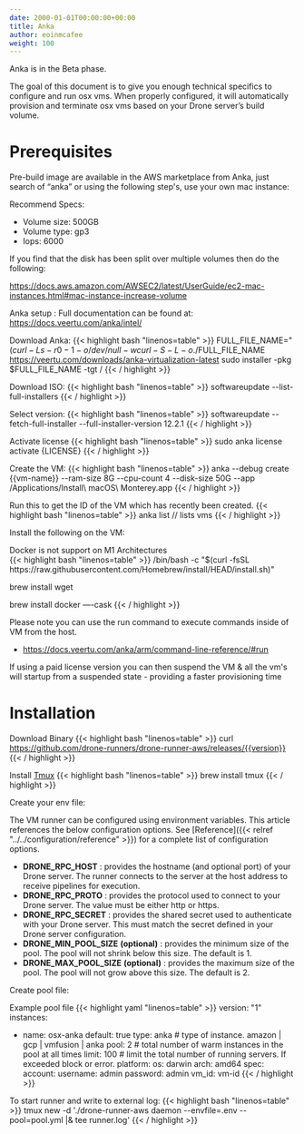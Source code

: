 ```yaml
---
date: 2000-01-01T00:00:00+00:00
title: Anka
author: eoinmcafee
weight: 100
---
```


<div class="alert">
Anka is in the Beta phase.
</div>

The goal of this document is to give you enough technical specifics to configure and run osx vms.
When properly configured, it will automatically provision and terminate osx vms based on your Drone server’s build volume.

# Prerequisites

Pre-build image are available in the AWS marketplace from Anka, just search of “anka” or using the following step's, use your own mac instance:

Recommend Specs:
* Volume size: 500GB
* Volume type: gp3
* Iops: 6000

If you find that the disk has been split over multiple volumes then do the following:

https://docs.aws.amazon.com/AWSEC2/latest/UserGuide/ec2-mac-instances.html#mac-instance-increase-volume

Anka setup : Full documentation can be found at: https://docs.veertu.com/anka/intel/

Download Anka:
{{< highlight bash "linenos=table" >}}
FULL_FILE_NAME="$(curl -Ls -r 0-1 -o /dev/null -w %{url_effective} https://veertu.com/downloads/anka-virtualization-latest | cut -d/ -f5)"
curl -S -L -o ./$FULL_FILE_NAME https://veertu.com/downloads/anka-virtualization-latest
sudo installer -pkg $FULL_FILE_NAME -tgt /
{{< / highlight >}}

Download ISO:
{{< highlight bash "linenos=table" >}}
softwareupdate --list-full-installers
{{< / highlight >}}

Select version:
{{< highlight bash "linenos=table" >}}
softwareupdate --fetch-full-installer --full-installer-version 12.2.1
{{< / highlight >}}

Activate license
{{< highlight bash "linenos=table" >}}
sudo anka license activate {LICENSE}
{{< / highlight >}}

Create the VM:
{{< highlight bash "linenos=table" >}}
anka --debug  create {{vm-name}} --ram-size 8G --cpu-count 4 --disk-size 50G --app /Applications/Install\ macOS\ Monterey.app
{{< / highlight >}}

Run this to get the ID of the VM which has recently been created.
{{< highlight bash "linenos=table" >}}
anka list // lists vms
{{< / highlight >}}

Install the following on the VM:
<div class="alert">
Docker is not support on M1 Architectures
</div>
{{< highlight bash "linenos=table" >}}
/bin/bash -c "$(curl -fsSL https://raw.githubusercontent.com/Homebrew/install/HEAD/install.sh)"

brew install wget

brew install docker —-cask
{{< / highlight >}}

Please note you can use the run command to execute commands inside of VM from the host.
 - https://docs.veertu.com/anka/arm/command-line-reference/#run 

If using a paid license version you can then suspend the VM & all the vm's will startup from a suspended state - providing a faster provisioning time

# Installation

Download Binary
{{< highlight bash "linenos=table" >}}
curl https://github.com/drone-runners/drone-runner-aws/releases/{{version}}
{{< / highlight >}}

Install [Tmux](https://github.com/tmux/tmux/wiki)
{{< highlight bash "linenos=table" >}}
brew install tmux
{{< / highlight >}}

Create your env file:

The VM runner can be configured using environment variables. This article references the below configuration options. See [Reference]({{< relref "../../configuration/reference" >}}) for a complete list of configuration options.

- __DRONE_RPC_HOST__
  : provides the hostname (and optional port) of your Drone server. The runner connects to the server at the host address to receive pipelines for execution.
- __DRONE_RPC_PROTO__
  : provides the protocol used to connect to your Drone server. The value must be either http or https.
- __DRONE_RPC_SECRET__
  : provides the shared secret used to authenticate with your Drone server. This must match the secret defined in your Drone server configuration.
- __DRONE_MIN_POOL_SIZE__ **(optional)**
  : provides the minimum size of the pool. The pool will not shrink below this size. The default is 1.
- __DRONE_MAX_POOL_SIZE__ **(optional)**
  : provides the maximum size of the pool. The pool will not grow above this size. The default is 2.

Create pool file:

Example pool file
{{< highlight yaml "linenos=table" >}}
version: "1"
instances:
- name: osx-anka
  default: true
  type: anka   # type of instance.  amazon | gcp | vmfusion | anka
  pool: 2    # total number of warm instances in the pool at all times
  limit: 100  # limit the total number of running servers. If exceeded block or error.
  platform:
  os: darwin
  arch: amd64
  spec:
  account:
  username: admin
  password: admin
  vm_id: vm-id
  {{< / highlight >}}

To start runner and write to external log:
{{< highlight bash "linenos=table" >}}
tmux new -d './drone-runner-aws daemon --envfile=.env --pool=pool.yml |& tee runner.log'
{{< / highlight >}}
